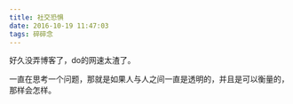 ```yaml
---
title: 社交恐惧
date: 2016-10-19 11:47:03
tags: 碎碎念
---
```


好久没弄博客了，do的网速太渣了。

一直在思考一个问题，那就是如果人与人之间一直是透明的，并且是可以衡量的，那样会怎样。



